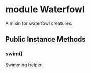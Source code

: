 # module Waterfowl [](#module-Waterfowl) [](#top)
A mixin for waterfowl creatures.



  
  
  
  
  
    
    
      
      
      
  
    
    
      
##  Public Instance Methods
      
### swim() [](#method-i-swim)
 Swimming helper.

  
      
    
      
      
  

